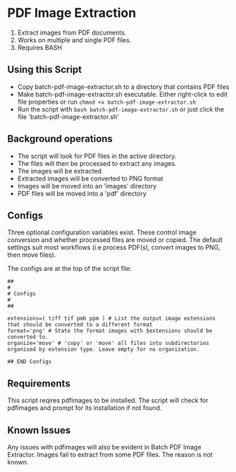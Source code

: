 # PDF Image Extraction
1. Extract images from PDF documents. <br>
2. Works on multiple and single PDF files.<br> 
3. Requires BASH<br>

## Using this Script
- Copy batch-pdf-image-extractor.sh to a directory that contains PDF files
- Make batch-pdf-image-extractor.sh executable. Either right-click to edit file properties or run `chmod +x batch-pdf-image-extractor.sh`
- Run the script with `bash batch-pdf-image-extractor.sh` or just click the file 'batch-pdf-image-extractor.sh'

## Background operations
- The script will look for PDF files in the active directory.
- The files will then be processed to extract any images.
- The images will be extracted
- Extracted images will be converted to PNG format
- Images will be moved into an 'images' directory
- PDF files will be moved into a 'pdf' directory

## Configs
Three optional configuration variables exist. These control image conversion and whether processed files are moved or copied. The default settings suit most workflows (i.e process PDF(s), convert images to PNG, then move files).

The configs are at the top of the script file:

```
##
#
# Configs
#
##

extensions=( tiff tif pmb ppm ) # List the output image extensions that should be converted to a different format
format='png' # State the format images with $extensions should be converted to.
organize='move' # 'copy' or 'move' all files into subdirectories organised by extension type. Leave empty for no organization.

## END Configs
```

## Requirements
This script reqires pdfimages to be installed. The script will check for pdfimages and prompt for its installation if not found.
## Known Issues
Any issues with pdfimages will also be evident in Batch PDF Image Extractor.
Images fail to extract from some PDF files. The reason is not known.
